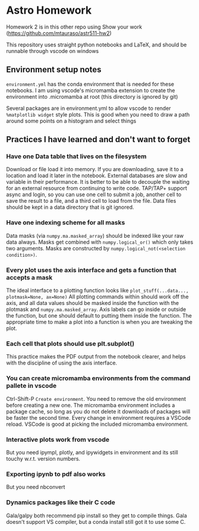 # Astro Homework

Homework 2 is in this other repo using Show your work (https://github.com/mtauraso/astr511-hw2)

This repository uses straight python notebooks and LaTeX, and should be runnable through vscode on windows

## Environment setup notes

`environment.yml` has the conda environment that is needed for these notebooks. I am using vscode's micromamba extension to create the environment into .micromamba at root (this directory is ignored by git)

Several packages are in environment.yml to allow vscode to render `%matplotlib widget` style plots. This is good when you need to draw a path around some points on a histogram and select things

## Practices I have learned and don't want to forget

### Have one Data table that lives on the filesystem
Download or file load it into memory. If you are downloading, save it to a location and load it later in the notebook. External databases are slow and variable in their performance. It is better to be able to decouple the waiting for an external resource from continuing to write code. TAP/TAP+ support async and login, so you can use one cell to submit a job, another cell to save the result to a file, and a third cell to load from the file. Data files should be kept in a data directory that is git ignored.

### Have one indexing scheme for all masks
Data masks (via `numpy.ma.masked_array`) should be indexed like your raw data always. Masks get combined with `numpy.logical_or()` which only takes two arguments. Masks are constructed by `numpy.logical_not(<selection condition>)`.

### Every plot uses the axis interface and gets a function that accepts a mask
The ideal interface to a plotting function looks like `plot_stuff(...data..., plotmask=None, ax=None)` All plotting commands within should work off the axis, and all data values should be masked inside the function with the plotmask and `numpy.ma.masked_array`.  Axis labels can go inside or outside the function, but one should default to putting them inside the function. The appropriate time to make a plot into a function is when you are tweaking the plot.

### Each cell that plots should use plt.subplot()
This practice makes the PDF output from the notebook clearer, and helps with the discipline of using the axis interface.

### You can create micromamba environments from the command pallete in vscode
Ctrl-Shift-P `Create environment`. You need to remove the old environment before creating a new one. The micromamba environment includes a package cache, so long as you do not delete it downloads of packages will be faster the second time. Every change in environment requires a VSCode reload. VSCode is good at picking the included micromamba environment.

### Interactive plots work from vscode
But you need ipympl, plotly, and ipywidgets in environment and its still touchy w.r.t. version numbers.

### Exporting ipynb to pdf also works
But you need nbconvert

### Dynamics packages like their C code
Gala/galpy both recommend pip install so they get to compile things. Gala doesn't support VS compiler, but a conda install still got it to use some C.
